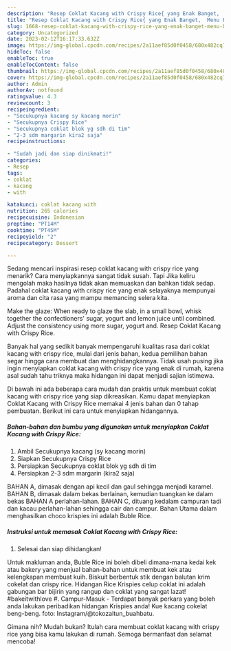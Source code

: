 ```yaml
---
description: "Resep Coklat Kacang with Crispy Rice{ yang Enak Banget,  Menu Buat lebaran"
title: "Resep Coklat Kacang with Crispy Rice{ yang Enak Banget,  Menu Buat lebaran"
slug: 1668-resep-coklat-kacang-with-crispy-rice-yang-enak-banget-menu-buat-lebaran
category: Uncategorized
date: 2023-02-12T16:17:33.632Z
image: https://img-global.cpcdn.com/recipes/2a11aef85d0f0458/680x482cq70/coklat-kacang-with-crispy-rice-foto-resep-utama.jpg
hideToc: false
enableToc: true
enableTocContent: false
thumbnail: https://img-global.cpcdn.com/recipes/2a11aef85d0f0458/680x482cq70/coklat-kacang-with-crispy-rice-foto-resep-utama.jpg
cover: https://img-global.cpcdn.com/recipes/2a11aef85d0f0458/680x482cq70/coklat-kacang-with-crispy-rice-foto-resep-utama.jpg
author: Admin
authorAv: notfound
ratingvalue: 4.3
reviewcount: 3
recipeingredient:
- "Secukupnya kacang sy kacang morin"
- "Secukupnya Crispy Rice"
- "Secukupnya coklat blok yg sdh di tim"
- "2-3 sdm margarin kira2 saja"
recipeinstructions:

- "Sudah jadi dan siap dinikmati!"
categories:
- Resep
tags:
- coklat
- kacang
- with

katakunci: coklat kacang with 
nutrition: 265 calories
recipecuisine: Indonesian
preptime: "PT14M"
cooktime: "PT45M"
recipeyield: "2"
recipecategory: Dessert

---
```



Sedang mencari inspirasi resep coklat kacang with crispy rice yang menarik? Cara menyiapkannya sangat tidak susah. Tapi Jika keliru mengolah maka hasilnya tidak akan memuaskan dan bahkan tidak sedap. Padahal coklat kacang with crispy rice yang enak selayaknya mempunyai aroma dan cita rasa yang mampu memancing selera kita.


Make the glaze: When ready to glaze the slab, in a small bowl, whisk together the confectioners&#39; sugar, yogurt and lemon juice until combined. Adjust the consistency using more sugar, yogurt and. Resep Coklat Kacang with Crispy Rice.

Banyak hal yang sedikit banyak mempengaruhi kualitas rasa dari coklat kacang with crispy rice, mulai dari jenis bahan, kedua pemilihan bahan segar hingga cara membuat dan menghidangkannya. Tidak usah pusing jika ingin menyiapkan coklat kacang with crispy rice yang enak di rumah, karena asal sudah tahu triknya maka hidangan ini dapat menjadi sajian istimewa.


Di bawah ini ada beberapa cara mudah dan praktis untuk membuat coklat kacang with crispy rice yang siap dikreasikan. Kamu dapat menyiapkan Coklat Kacang with Crispy Rice memakai 4 jenis bahan dan 0 tahap pembuatan. Berikut ini cara untuk menyiapkan hidangannya.

<!--inarticleads1-->

##### Bahan-bahan dan bumbu yang digunakan untuk menyiapkan Coklat Kacang with Crispy Rice:

1. Ambil Secukupnya kacang (sy kacang morin)
1. Siapkan Secukupnya Crispy Rice
1. Persiapkan Secukupnya coklat blok yg sdh di tim
1. Persiapkan 2-3 sdm margarin (kira2 saja)


BAHAN A, dimasak dengan api kecil dan gaul sehingga menjadi karamel. BAHAN B, dimasak dalam bekas berlainan, kemudian tuangkan ke dalam bekas BAHAN A perlahan-lahan. BAHAN C, dituang kedalam campuran tadi dan kacau perlahan-lahan sehingga cair dan campur. Bahan Utama dalam menghasilkan choco krispies ini adalah Buble Rice. 

<!--inarticleads2-->

##### Instruksi untuk memasak Coklat Kacang with Crispy Rice:


1. Selesai dan siap dihidangkan!

Untuk makluman anda, Buble Rice ini boleh dibeli dimana-mana kedai kek atau bakery yang menjual bahan-bahan untuk membuat kek atau kelengkapan membuat kuih. Biskuit berbentuk stik dengan balutan krim cokelat dan crispy rice. Hidangan Rice Krispies celup coklat ini adalah gabungan bar bijirin yang rangup dan coklat yang sangat lazat! #bakeitwithlove #. Campur-Masuk - Terdapat banyak perkara yang boleh anda lakukan peribadikan hidangan Krispies anda! Kue kacang cokelat beng-beng. foto: Instagram/@tokozaitun_buahbatu. 

Gimana nih? Mudah bukan? Itulah cara membuat coklat kacang with crispy rice yang bisa kamu lakukan di rumah. Semoga bermanfaat dan selamat mencoba!
